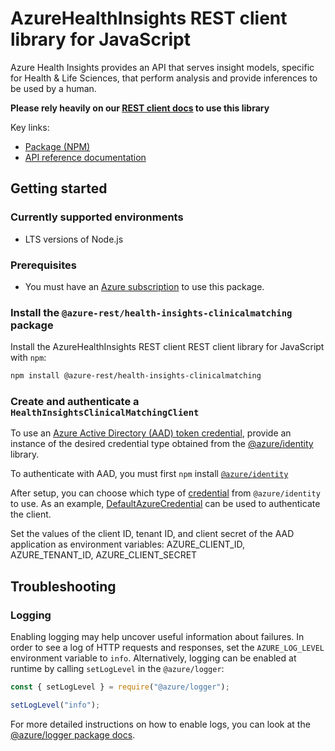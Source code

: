 # AzureHealthInsights REST client library for JavaScript

Azure Health Insights provides an API that serves insight models, specific for Health & Life Sciences, that perform analysis and provide inferences to be used by a human.

**Please rely heavily on our [REST client docs](https://github.com/Azure/azure-sdk-for-js/blob/main/documentation/rest-clients.md) to use this library**

Key links:

- [Package (NPM)](https://www.npmjs.com/package/@azure-rest/health-insights-clinicalmatching)
- [API reference documentation](https://docs.microsoft.com/javascript/api/@azure-rest/health-insights-clinicalmatching?view=azure-node-preview)

## Getting started

### Currently supported environments

- LTS versions of Node.js

### Prerequisites

- You must have an [Azure subscription](https://azure.microsoft.com/free/) to use this package.

### Install the `@azure-rest/health-insights-clinicalmatching` package

Install the AzureHealthInsights REST client REST client library for JavaScript with `npm`:

```bash
npm install @azure-rest/health-insights-clinicalmatching
```

### Create and authenticate a `HealthInsightsClinicalMatchingClient`

To use an [Azure Active Directory (AAD) token credential](https://github.com/Azure/azure-sdk-for-js/blob/main/sdk/identity/identity/samples/AzureIdentityExamples.md#authenticating-with-a-pre-fetched-access-token),
provide an instance of the desired credential type obtained from the
[@azure/identity](https://github.com/Azure/azure-sdk-for-js/tree/main/sdk/identity/identity#credentials) library.

To authenticate with AAD, you must first `npm` install [`@azure/identity`](https://www.npmjs.com/package/@azure/identity) 

After setup, you can choose which type of [credential](https://github.com/Azure/azure-sdk-for-js/tree/main/sdk/identity/identity#credentials) from `@azure/identity` to use.
As an example, [DefaultAzureCredential](https://github.com/Azure/azure-sdk-for-js/tree/main/sdk/identity/identity#defaultazurecredential)
can be used to authenticate the client.

Set the values of the client ID, tenant ID, and client secret of the AAD application as environment variables:
AZURE_CLIENT_ID, AZURE_TENANT_ID, AZURE_CLIENT_SECRET

## Troubleshooting

### Logging

Enabling logging may help uncover useful information about failures. In order to see a log of HTTP requests and responses, set the `AZURE_LOG_LEVEL` environment variable to `info`. Alternatively, logging can be enabled at runtime by calling `setLogLevel` in the `@azure/logger`:

```javascript
const { setLogLevel } = require("@azure/logger");

setLogLevel("info");
```

For more detailed instructions on how to enable logs, you can look at the [@azure/logger package docs](https://github.com/Azure/azure-sdk-for-js/tree/main/sdk/core/logger).
